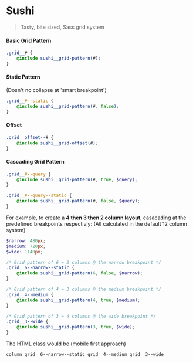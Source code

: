 # Sushi
> Tasty, bite sized, Sass grid system


#### Basic Grid Pattern

```scss
.grid__# {
	@include sushi__grid-pattern(#);
}
```

#### Static Pattern
(Dosn't no collapse at 'smart breakpoint')

```scss
.grid__#--static {
	@include sushi__grid-pattern(#, false);
}
```

#### Offset

```scss
.grid__offset--# {
	@include sushi__grid-offset(#);
}
```

#### Cascading Grid Pattern

```scss
.grid__#--query {
	@include sushi__grid-pattern(#, true, $query);
}

.grid__#--query--static {
	@include sushi__grid-pattern(#, false, $query);
}
```

For example, to create a **4 then 3 then 2 column layout**, casacading at the predefined breakpoints respectivly:
(All calculated in the default 12 column system)

```scss
$narrow: 480px;
$medium: 720px;
$wide: 1140px;

/* Grid pattern of 6 = 2 columns @ the narrow breakpoint */
.grid__6--narrow--static {
	@include sushi__grid-pattern(6, false, $narrow);
}

/* Grid pattern of 4 = 3 columns @ the medium breakpoint */
.grid__4--medium {
	@include sushi__grid-pattern(4, true, $medium);
}

/* Grid pattern of 3 = 4 columns @ the wide breakpoint */
.grid__3--wide {
	@include sushi__grid-pattern(3, true, $wide);
}
```

The HTML class would be (mobile first approach)

```
column grid__6--narrow--static grid__4--medium grid__3--wide
```